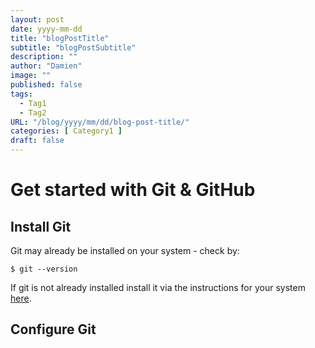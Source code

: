```yaml
---
layout: post
date: yyyy-mm-dd
title: "blogPostTitle"
subtitle: "blogPostSubtitle"
description: ""
author: "Damien"
image: ""
published: false
tags:
  - Tag1
  - Tag2
URL: "/blog/yyyy/mm/dd/blog-post-title/"
categories: [ Category1 ]
draft: false
---
```



# Get started with Git & GitHub

## Install Git

Git may already be installed on your system - check by:  
```
$ git --version
```

If git is not already installed install it via the instructions for your system [here](https://www.atlassian.com/git/tutorials/install-git).

## Configure Git

